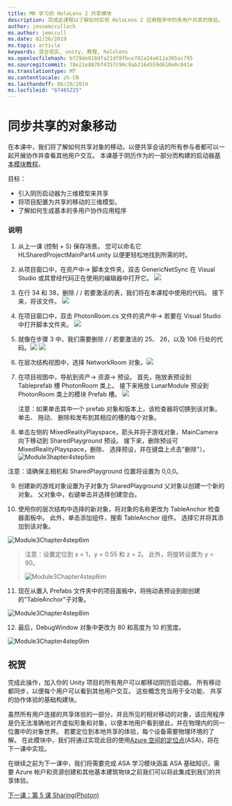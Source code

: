 ```yaml
---
title: MR 学习的 HoloLens 2 共享模块
description: 完成此课程以了解如何实现 HoloLens 2 应用程序中的多用户共享的体验。
author: jessemcculloch
ms.author: jemccull
ms.date: 02/26/2019
ms.topic: article
keywords: 混合现实, unity, 教程, hololens
ms.openlocfilehash: b729de818dfa21df8fbce782a24a611a365ac795
ms.sourcegitcommit: 78e21e887bf4357c96c9ab2164559d610e8c041e
ms.translationtype: MT
ms.contentlocale: zh-CN
ms.lasthandoff: 06/28/2019
ms.locfileid: "67465225"
---
```

# <a name="synchronizing-shared-object-movements"></a>同步共享的对象移动

在本课中，我们将了解如何共享对象的移动，以便共享会话的所有参与者都可以一起开展协作并查看其他用户交互。 本课基于阴历作为的一部分而构建的启动器[基本模块教程](mrlearning-base.md)。

目标：

- 引入阴历启动器为三维模型来共享
- 将项目配置为共享的移动的三维模型。
- 了解如何生成基本的多用户协作应用程序

### <a name="instructions"></a>说明


1. 从上一课 (控制 + S) 保存场景。 您可以命名它 HLSharedProjectMainPart4.unity 以便更轻松地找到所需的时。

2. 从项目窗口中，在资产中-> 脚本文件夹，双击 GenericNetSync 在 Visual Studio 或其曾经代码正在使用的编辑器中打开它。  ![](images/module3chapter4updatestep2.png)

3. 在行 34 和 38，删除 / / 若要激活的表，我们将在本课程中使用的代码。 接下来，将该文件。 ![](images/module3chapter4updatestep3.png)

4. 在项目窗口中，双击 PhotonRoom.cs 文件的资产中-> 若要在 Visual Studio 中打开脚本文件夹。 ![](images/module3chapter4updatestep4.png)

5. 就像在步骤 3 中，我们需要删除 / / 若要激活的 25、 26，以及 106 行处的代码。![](images/module3chapter4updatestep5a.png) ![](images/module3chapter4updatestep5b.png)

6. 在层次结构视图中，选择 NetworkRoom 对象。![](images/module3chapter4updatestep6.png)

7. 在项目视图中，导航到资产-> 资源-> 预设。 首先，拖放表预设到 Tableprefab 槽 PhotonRoom 类上。 接下来拖放 LunarModule 预设到 PhotonRoom 类上的模块 Prefab 槽。 ![](images/module3chapter4updatestep7.png)

   注意：如果单击其中一个 prefab 对象和版本上，该检查器将切换到该对象。 单击、 拖动、 删除和发布到其相应的槽的每个对象。



8. 单击左侧的 MixedRealityPlayspace，箭头并将子游戏对象，MainCamera 向下移动到 SharedPlayground 预设。 接下来，删除预设可 MixedRealityPlayspace，删除、 选择预设，并在键盘上点击"删除"）。
![Module3hapter4step5im](images/module3chapter4step5im.PNG)

注意：请确保主相机和 SharedPlayground 位置将设置为 0,0,0。

9. 创建新的游戏对象设置为子对象为 SharedPlayground 父对象以创建一个新的对象。 父对象中，右键单击并选择创建空白。 

10. 使用你的层次结构中选择的新对象，将对象的名称更改为 TableAnchor 检查器面板中。 此外，单击添加组件，搜索 TableAnchor 组件。 选择它并将其添加到该对象。 

![Module3Chapter4step6im](images/module3chapter4step7im.PNG)

> 注意：设置定位到 x = 1，y = 0.55 和 z = 2。 此外，将旋转设置为 y = 90。 
>
> ![Module3Chapter4step6im](images/module3chapter4noteim.PNG)

11. 现在从置入 Prefabs 文件夹中的项目面板中，将拖动表预设到刚创建的"TableAnchor"子对象。

![Module3Chapter4step8im](images/module3chapter4step8im.PNG)



12. 最后，DebugWindow 对象中更改为 80 和高度为 10 的宽度。

![Module3Chapter4step9im](images/module3chapter4step11im.PNG)




## <a name="congratulations"></a>祝贺


完成此操作，加入你的 Unity 项目的所有用户可以都移动阴历启动器。 所有移动都同步，以便每个用户可以看到其他用户交互。 这些概念充当用于全功能、 共享的协作体验的基础构建块。 

虽然所有用户连接的共享体验的一部分，并且所见的相对移动的对象，该应用程序是仍无法准确地对齐虚拟形象和对象，以便本地用户看到彼此，并在物理内的同一位置中的对象世界。 若要定位到本地共享的体验，每个设备需要物理环境的了解。 在此模块中，我们将通过实现此目的使用[Azure 空间的定位点](<https://azure.microsoft.com/en-us/services/spatial-anchors/>)(ASA)，将在下一课中实现。

在继续之前为下一课中，我们将需要完成 ASA 学习模块涵盖 ASA 基础知识，需要 Azure 帐户和资源创建和其他基本建筑物块之前我们可以将此集成到我们的共享体验。

[下一课：第 5 课 Sharing(Photon)](mrlearning-sharing(photon)-ch5.md)

